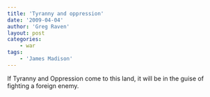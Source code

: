 ```yaml
---
title: 'Tyranny and oppression'
date: '2009-04-04'
author: 'Greg Raven'
layout: post
categories:
    - war
tags:
    - 'James Madison'
---
```


If Tyranny and Oppression come to this land, it will be in the guise of fighting a foreign enemy.